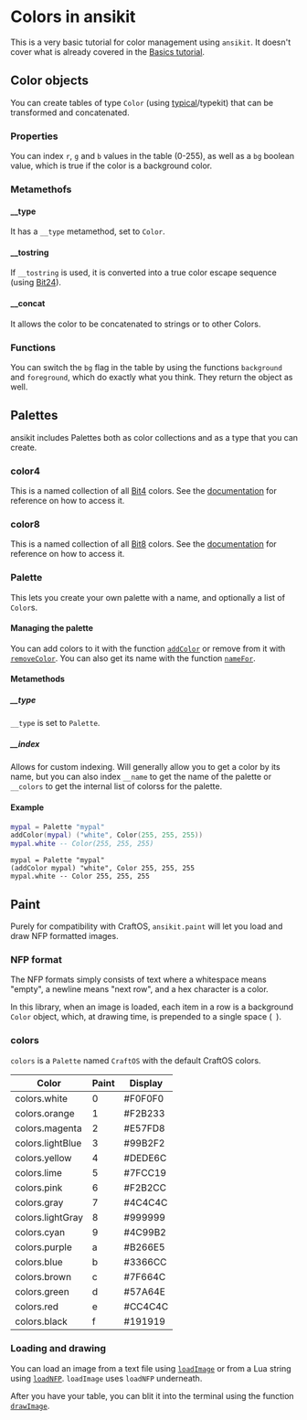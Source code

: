 # Colors in ansikit

This is a very basic tutorial for color management using `ansikit`. It doesn't cover what is already covered in the [Basics tutorial](/manual/basics/).

## Color objects

You can create tables of type `Color` (using [typical](https://github.com/hoelzro/lua-typical)/typekit) that can be transformed and concatenated.

### Properties

You can index `r`, `g` and `b` values in the table (0-255), as well as a `bg` boolean value, which is true if the color is a background color.

### Metamethofs

#### __type

It has a `__type` metamethod, set to `Color`.

#### __tostring

If `__tostring` is used, it is converted into a true color escape sequence (using [Bit24](/module/color/#Bit24)).

#### __concat

It allows the color to be concatenated to strings or to other Colors.

### Functions

You can switch the `bg` flag in the table by using the functions `background` and `foreground`, which do exactly what you think. They return the object as well.

 ## Palettes

ansikit includes Palettes both as color collections and as a type that you can create.

### color4

This is a named collection of all [Bit4](/module/color/#Bit4) colors. See the [documentation](/module/palette/#color4) for reference on how to access it.

### color8

This is a named collection of all [Bit8](/module/color/#Bit8) colors. See the [documentation](/module/palette/#color8) for reference on how to access it.

### Palette

This lets you create your own palette with a name, and optionally a list of `Color`s.

#### Managing the palette

You can add colors to it with the function [`addColor`](/module/palette/#addColor) or remove from it with [`removeColor`](/module/palette/#removeColor). You can also get its name with the function [`nameFor`](/module/palette/#nameFor).

#### Metamethods

##### __type

`__type` is set to `Palette`.

##### __index

Allows for custom indexing. Will generally allow you to get a color by its name, but you can also index `__name` to get the name of the palette or `__colors` to get the internal list of colorss for the palette.

#### Example

```lua tab="Lua"
mypal = Palette "mypal"
addColor(mypal) ("white", Color(255, 255, 255))
mypal.white -- Color(255, 255, 255)
```

```moonscript tab="MoonScript"
mypal = Palette "mypal"
(addColor mypal) "white", Color 255, 255, 255
mypal.white -- Color 255, 255, 255
```

## Paint

Purely for compatibility with CraftOS, `ansikit.paint` will let you load and draw NFP formatted images.

### NFP format

The NFP formats simply consists of text where a whitespace means "empty", a newline means "next row", and a hex character is a color.

In this library, when an image is loaded, each item in a row is a background `Color` object, which, at drawing time, is prepended to a single space (` `).

### colors

`colors` is a `Palette` named `CraftOS` with the default CraftOS colors.

| Color            | Paint | Display |
| ---------------- | ----- | ------- |
| colors.white     | 0     | #F0F0F0 |
| colors.orange    | 1     | #F2B233 |
| colors.magenta   | 2     | #E57FD8 |
| colors.lightBlue | 3     | #99B2F2 |
| colors.yellow    | 4     | #DEDE6C |
| colors.lime      | 5     | #7FCC19 |
| colors.pink      | 6     | #F2B2CC |
| colors.gray      | 7     | #4C4C4C |
| colors.lightGray | 8     | #999999 |
| colors.cyan      | 9     | #4C99B2 |
| colors.purple    | a     | #B266E5 |
| colors.blue      | b     | #3366CC |
| colors.brown     | c     | #7F664C |
| colors.green     | d     | #57A64E |
| colors.red       | e     | #CC4C4C |
| colors.black     | f     | #191919 |

### Loading and drawing

You can load an image from a text file using [`loadImage`](/module/paint/#loadImage) or from a Lua string using [`loadNFP`](/module/paint/#loadNFP). `loadImage` uses `loadNFP` underneath.

After you have your table, you can blit it into the terminal using the function [`drawImage`](/module/paint/#drawImage).